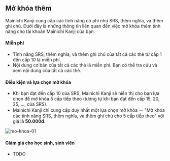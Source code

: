 ## Mở khóa thêm

Mainichi Kanji cung cấp các tính năng có phí như SRS, thêm nghĩa, và thêm ghi chú. Dưới đây là những thông tin liên quan đến việc mở khóa thêm tính năng cho tài khoản Mainichi Kanji của bạn.

#### Miễn phí

- Tính năng SRS, thêm nghĩa, và thêm ghi chú của tất cả các thẻ từ cấp 1 đến cấp 10 là miễn phí.
- Nội dung cơ bản của tất cả các thẻ là miễn phí. Bạn có thể tra cứu và xem nội dung của tất cả các thẻ.

#### Điều kiện và lựa chọn mở khóa

- Khi bạn đạt đến cấp 10 của SRS, Mainichi Kanji sẽ hiển thị cho bạn lựa chọn để mở khóa 5 cấp tiếp theo (tương tự khi bạn đạt đến cấp 15, 20, 25, ..., của SRS). 
- Mainichi Kanji chỉ cung cấp duy nhất một lựa chọn mở khóa ー "Mở khóa các tính năng SRS, thêm nghĩa, và thêm ghi chú cho 5 cấp tiếp theo" với giá là **50.000đ**.

![mo-khoa-01](/_media/mo-khoa-01.png ':size=75%')

#### Giảm giá cho học sinh, sinh viên

- TODO